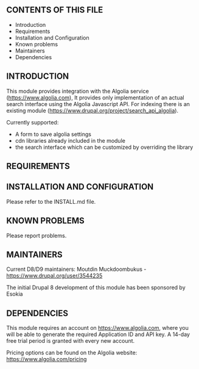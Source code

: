 CONTENTS OF THIS FILE
---------------------
 * Introduction
 * Requirements
 * Installation and Configuration
 * Known problems
 * Maintainers
 * Dependencies

INTRODUCTION
------------
This module provides integration with the Algolia service
(https://www.algolia.com), It provides only implementation of
an actual search interface using the Algolia Javascript API. 
For indexing there is an existing module 
(https://www.drupal.org/project/search_api_algolia).

Currently supported:
 * A form to save algolia settings
 * cdn libraries already included in the module
 * the search interface which can be customized by overriding the library

REQUIREMENTS
------------

INSTALLATION AND CONFIGURATION
------------------------------
Please refer to the INSTALL.md file.

KNOWN PROBLEMS
--------------
Please report problems.

MAINTAINERS
-----------

Current D8/D9 maintainers:
Moutdin Muckdoombukus - https://www.drupal.org/user/3544235

The initial Drupal 8 development of this module has been sponsored by Esokia

DEPENDENCIES
------------
This module requires an account on https://www.algolia.com, where you will be
able to generate the required Application ID and API key. A 14-day free trial
period is granted with every new account.

Pricing options can be found on the Algolia website:
https://www.algolia.com/pricing
